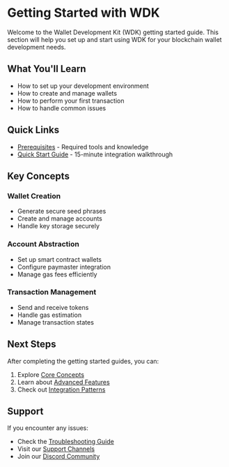 # Getting Started with WDK

Welcome to the Wallet Development Kit (WDK) getting started guide. This section will help you set up and start using WDK for your blockchain wallet development needs.

## What You'll Learn

- How to set up your development environment
- How to create and manage wallets
- How to perform your first transaction
- How to handle common issues

## Quick Links

- [Prerequisites](prerequisites.md) - Required tools and knowledge
- [Quick Start Guide](quick-start.md) - 15-minute integration walkthrough

## Key Concepts

### Wallet Creation
- Generate secure seed phrases
- Create and manage accounts
- Handle key storage securely

### Account Abstraction
- Set up smart contract wallets
- Configure paymaster integration
- Manage gas fees efficiently

### Transaction Management
- Send and receive tokens
- Handle gas estimation
- Manage transaction states

## Next Steps

After completing the getting started guides, you can:
1. Explore [Core Concepts](../3-core-concepts/README.md)
2. Learn about [Advanced Features](../4-advanced-features/README.md)
3. Check out [Integration Patterns](../5-integration-patterns/README.md)

## Support

If you encounter any issues:
- Check the [Troubleshooting Guide](../8-troubleshooting/README.md)
- Visit our [Support Channels](../8-troubleshooting/support.md)
- Join our [Discord Community](https://discord.gg/wdk)